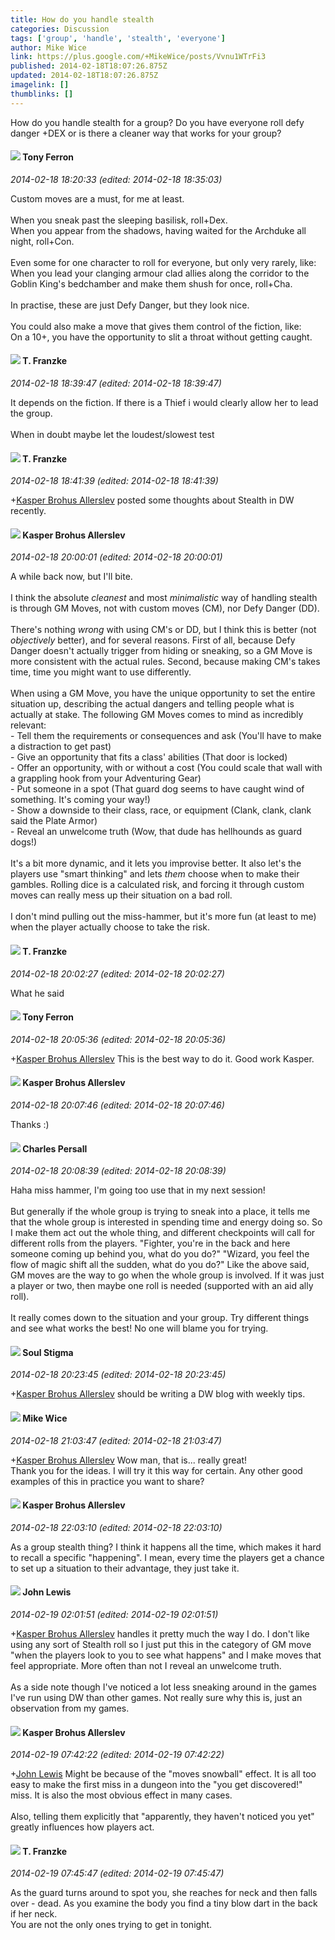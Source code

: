 ```yaml
---
title: How do you handle stealth
categories: Discussion
tags: ['group', 'handle', 'stealth', 'everyone']
author: Mike Wice
link: https://plus.google.com/+MikeWice/posts/Vvnu1WTrFi3
published: 2014-02-18T18:07:26.875Z
updated: 2014-02-18T18:07:26.875Z
imagelink: []
thumblinks: []
---
```


How do you handle stealth for a group? Do you have everyone roll defy danger +DEX or is there a cleaner way that works for your group?
<div id='comment z12qhfdgqsngslyhg04ceb3rkpaxvtlqxx40k'>
  <h4><img src='{{site.baseurl}}//images/avatars/105317681442573084626_photo.jpg'> Tony Ferron</h4>
      <p><cite>2014-02-18 18:20:33 (edited: 2014-02-18 18:35:03)</cite></p>
        <p>Custom moves are a must, for me at least.<br /><br />When you sneak past the sleeping basilisk, roll+Dex.<br />When you appear from the shadows, having waited for the Archduke all night, roll+Con.<br /><br />Even some for one character to roll for everyone, but only very rarely, like:<br />When you lead your clanging armour clad allies along the corridor to the Goblin King&#39;s bedchamber and make them shush for once, roll+Cha.<br /><br />In practise, these are just Defy Danger, but they look nice.<br /><br />You could also make a move that gives them control of the fiction, like:<br />On a 10+, you have the opportunity to slit a throat without getting caught.</p>
</div>
        

<div id='comment z12qhfdgqsngslyhg04ceb3rkpaxvtlqxx40k'>
  <h4><img src='{{site.baseurl}}//images/avatars/110330901807759406775_photo.jpg'> T. Franzke</h4>
      <p><cite>2014-02-18 18:39:47 (edited: 2014-02-18 18:39:47)</cite></p>
        <p>It depends on the fiction. If there is a Thief i would clearly allow her to lead the group. <br /><br />When in doubt maybe let the loudest/slowest test</p>
</div>
        

<div id='comment z12qhfdgqsngslyhg04ceb3rkpaxvtlqxx40k'>
  <h4><img src='{{site.baseurl}}//images/avatars/110330901807759406775_photo.jpg'> T. Franzke</h4>
      <p><cite>2014-02-18 18:41:39 (edited: 2014-02-18 18:41:39)</cite></p>
        <p><span class="proflinkWrapper"><span class="proflinkPrefix">+</span><a class="proflink" href="https://plus.google.com/110937611143261107555" oid="110937611143261107555">Kasper Brohus Allerslev</a></span> posted some thoughts about Stealth in DW recently. </p>
</div>
        

<div id='comment z12qhfdgqsngslyhg04ceb3rkpaxvtlqxx40k'>
  <h4><img src='{{site.baseurl}}//images/avatars/110937611143261107555_photo.jpg'> Kasper Brohus Allerslev</h4>
      <p><cite>2014-02-18 20:00:01 (edited: 2014-02-18 20:00:01)</cite></p>
        <p>A while back now, but I&#39;ll bite.<br /><br />I think the absolute <i>cleanest</i> and most <i>minimalistic</i> way of handling stealth is through GM Moves, not with custom moves (CM), nor Defy Danger (DD).<br /><br />There&#39;s nothing <i>wrong</i> with using CM&#39;s or DD, but I think this is better (not <i>objectively</i> better), and for several reasons. First of all, because Defy Danger doesn&#39;t actually trigger from hiding or sneaking, so a GM Move is more consistent with the actual rules. Second, because making CM&#39;s takes time, time you might want to use differently.<br /><br />When using a GM Move, you have the unique opportunity to set the entire situation up, describing the actual dangers and telling people what is actually at stake. The following GM Moves comes to mind as incredibly relevant:<br />- Tell them the requirements or consequences and ask (You&#39;ll have to make a distraction to get past)<br />- Give an opportunity that fits a class&#39; abilities (That door is locked)<br />- Offer an opportunity, with or without a cost (You could scale that wall with a grappling hook from your Adventuring Gear)<br />- Put someone in a spot (That guard dog seems to have caught wind of something. It&#39;s coming your way!)<br />- Show a downside to their class, race, or equipment (Clank, clank, clank said the Plate Armor)<br />- Reveal an unwelcome truth (Wow, that dude has hellhounds as guard dogs!)<br /><br />It&#39;s a bit more dynamic, and it lets you improvise better. It also let&#39;s the players use &quot;smart thinking&quot; and lets <i>them</i> choose when to make their gambles. Rolling dice is a calculated risk, and forcing it through custom moves can really mess up their situation on a bad roll.<br /><br />I don&#39;t mind pulling out the miss-hammer, but it&#39;s more fun (at least to me) when the player actually choose to take the risk.</p>
</div>
        

<div id='comment z12qhfdgqsngslyhg04ceb3rkpaxvtlqxx40k'>
  <h4><img src='{{site.baseurl}}//images/avatars/110330901807759406775_photo.jpg'> T. Franzke</h4>
      <p><cite>2014-02-18 20:02:27 (edited: 2014-02-18 20:02:27)</cite></p>
        <p>What he said</p>
</div>
        

<div id='comment z12qhfdgqsngslyhg04ceb3rkpaxvtlqxx40k'>
  <h4><img src='{{site.baseurl}}//images/avatars/105317681442573084626_photo.jpg'> Tony Ferron</h4>
      <p><cite>2014-02-18 20:05:36 (edited: 2014-02-18 20:05:36)</cite></p>
        <p><span class="proflinkWrapper"><span class="proflinkPrefix">+</span><a class="proflink" href="https://plus.google.com/110937611143261107555" oid="110937611143261107555">Kasper Brohus Allerslev</a></span> This is the best way to do it. Good work Kasper.</p>
</div>
        

<div id='comment z12qhfdgqsngslyhg04ceb3rkpaxvtlqxx40k'>
  <h4><img src='{{site.baseurl}}//images/avatars/110937611143261107555_photo.jpg'> Kasper Brohus Allerslev</h4>
      <p><cite>2014-02-18 20:07:46 (edited: 2014-02-18 20:07:46)</cite></p>
        <p>Thanks :)</p>
</div>
        

<div id='comment z12qhfdgqsngslyhg04ceb3rkpaxvtlqxx40k'>
  <h4><img src='{{site.baseurl}}//images/avatars/102786632945741355399_photo.jpg'> Charles Persall</h4>
      <p><cite>2014-02-18 20:08:39 (edited: 2014-02-18 20:08:39)</cite></p>
        <p>Haha miss hammer, I&#39;m going too use that in my next session!<br /><br />But generally if the whole group is trying to sneak into a place, it tells me that the whole group is interested in spending time and energy doing so.  So I make them act out the whole thing, and different checkpoints will call for different rolls from the players.  &quot;Fighter, you&#39;re in the back and here someone coming up behind you, what do you do?&quot; &quot;Wizard, you feel the flow of magic shift all the sudden, what do you do?&quot; Like the above said, GM moves are the way to go when the whole group is involved.  If it was just a player or two, then maybe one roll is needed (supported with an aid ally roll).  <br /><br />It really comes down to the situation and your group.  Try different things and see what works the best! No one will blame you for trying.</p>
</div>
        

<div id='comment z12qhfdgqsngslyhg04ceb3rkpaxvtlqxx40k'>
  <h4><img src='{{site.baseurl}}//images/avatars/111544129432437862475_photo.jpg'> Soul Stigma</h4>
      <p><cite>2014-02-18 20:23:45 (edited: 2014-02-18 20:23:45)</cite></p>
        <p><span class="proflinkWrapper"><span class="proflinkPrefix">+</span><a class="proflink" href="https://plus.google.com/110937611143261107555" oid="110937611143261107555">Kasper Brohus Allerslev</a></span> should be writing a DW blog with weekly tips.</p>
</div>
        

<div id='comment z12qhfdgqsngslyhg04ceb3rkpaxvtlqxx40k'>
  <h4><img src='{{site.baseurl}}//images/avatars/110641367856269006029_photo.jpg'> Mike Wice</h4>
      <p><cite>2014-02-18 21:03:47 (edited: 2014-02-18 21:03:47)</cite></p>
        <p><span class="proflinkWrapper"><span class="proflinkPrefix">+</span><a class="proflink" href="https://plus.google.com/110937611143261107555" oid="110937611143261107555">Kasper Brohus Allerslev</a></span> Wow man, that is... really great!<br />Thank you for the ideas. I will try it this way for certain. Any other good examples of this in practice you want to share? </p>
</div>
        

<div id='comment z12qhfdgqsngslyhg04ceb3rkpaxvtlqxx40k'>
  <h4><img src='{{site.baseurl}}//images/avatars/110937611143261107555_photo.jpg'> Kasper Brohus Allerslev</h4>
      <p><cite>2014-02-18 22:03:10 (edited: 2014-02-18 22:03:10)</cite></p>
        <p>As a group stealth thing? I think it happens all the time, which makes it hard to recall a specific &quot;happening&quot;. I mean, every time the players get a chance to set up a situation to their advantage, they just take it.</p>
</div>
        

<div id='comment z12qhfdgqsngslyhg04ceb3rkpaxvtlqxx40k'>
  <h4><img src='{{site.baseurl}}//images/avatars/109359281743079012976_photo.jpg'> John Lewis</h4>
      <p><cite>2014-02-19 02:01:51 (edited: 2014-02-19 02:01:51)</cite></p>
        <p><span class="proflinkWrapper"><span class="proflinkPrefix">+</span><a class="proflink" href="https://plus.google.com/110937611143261107555" oid="110937611143261107555">Kasper Brohus Allerslev</a></span> handles it pretty much the way I do. I don&#39;t like using any sort of Stealth roll so I just put this in the category of GM move &quot;when the players look to you to see what happens&quot; and I make moves that feel appropriate. More often than not I reveal an unwelcome truth. <br /><br />As a side note though I&#39;ve noticed a lot less sneaking around in the games I&#39;ve run using DW than other games. Not really sure why this is, just an observation from my games. </p>
</div>
        

<div id='comment z12qhfdgqsngslyhg04ceb3rkpaxvtlqxx40k'>
  <h4><img src='{{site.baseurl}}//images/avatars/110937611143261107555_photo.jpg'> Kasper Brohus Allerslev</h4>
      <p><cite>2014-02-19 07:42:22 (edited: 2014-02-19 07:42:22)</cite></p>
        <p><span class="proflinkWrapper"><span class="proflinkPrefix">+</span><a class="proflink" href="https://plus.google.com/109359281743079012976" oid="109359281743079012976">John Lewis</a></span> Might be because of the &quot;moves snowball&quot; effect. It is all too easy to make the first miss in a dungeon into the &quot;you get discovered!&quot; miss. It is also the most obvious effect in many cases.<br /><br />Also, telling them explicitly that &quot;apparently, they haven&#39;t noticed you yet&quot; greatly influences how players act.</p>
</div>
        

<div id='comment z12qhfdgqsngslyhg04ceb3rkpaxvtlqxx40k'>
  <h4><img src='{{site.baseurl}}//images/avatars/110330901807759406775_photo.jpg'> T. Franzke</h4>
      <p><cite>2014-02-19 07:45:47 (edited: 2014-02-19 07:45:47)</cite></p>
        <p>As the guard turns around to spot you, she reaches for neck and then falls over - dead. As you examine the body you find a tiny blow dart in the back if her neck. <br />You are not the only ones trying to get in tonight.</p>
</div>
        